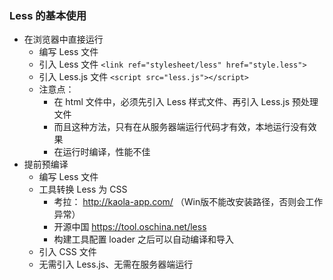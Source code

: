 ### Less 的基本使用

* 在浏览器中直接运行
  * 编写 Less 文件
  * 引入 Less 文件 `<link ref="stylesheet/less" href="style.less">`
  * 引入 Less.js 文件 `<script src="less.js"></script>`
  * 注意点：
    * 在 html 文件中，必须先引入 Less 样式文件、再引入 Less.js 预处理文件
    * 而且这种方法，只有在从服务器端运行代码才有效，本地运行没有效果
    * 在运行时编译，性能不佳
* 提前预编译
  * 编写 Less 文件
  * 工具转换 Less 为 CSS
    * 考拉： http://kaola-app.com/ （Win版不能改安装路径，否则会工作异常）
    * 开源中国 https://tool.oschina.net/less
    * 构建工具配置 loader 之后可以自动编译和导入
  * 引入 CSS 文件
  * 无需引入 Less.js、无需在服务器端运行
